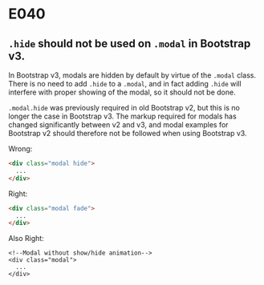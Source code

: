 # E040

## `.hide` should not be used on `.modal` in Bootstrap v3.

In Bootstrap v3, modals are hidden by default by virtue of the `.modal` class. There is no need to add `.hide` to a `.modal`, and in fact adding `.hide` will interfere with proper showing of the modal, so it should not be done.

`.modal.hide` was previously required in old Bootstrap v2, but this is no longer the case in Bootstrap v3. The markup required for modals has changed significantly between v2 and v3, and modal examples for Bootstrap v2 should therefore not be followed when using Bootstrap v3.

Wrong:
```html
<div class="modal hide">
  ...
</div>
```

Right:
```html
<div class="modal fade">
  ...
</div>
```

Also Right:
```
<!--Modal without show/hide animation-->
<div class="modal">
  ...
</div>
```
